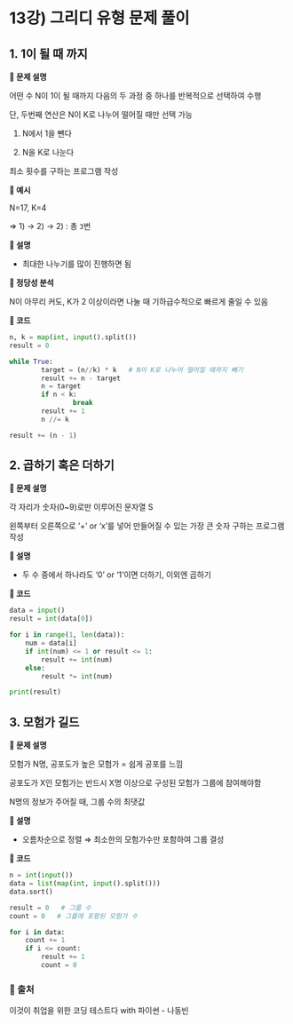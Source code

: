 # 13강) 그리디 유형 문제 풀이

## 1. 1이 될 때 까지

**📌 문제 설명**

어떤 수 N이 1이 될 때까지 다음의 두 과정 중 하나를 반복적으로 선택하여 수행

단, 두번째 연산은 N이 K로 나누어 떨어질 때만 선택 가능

1) N에서 1을 뺀다

2) N을 K로 나눈다

최소 횟수를 구하는 프로그램 작성

**📌 예시**

N=17, K=4 

⇒ 1) → 2) → 2) : 총 `3`번

**📌 설명**

- 최대한 나누기를 많이 진행하면 됨

**📌 정당성 분석**

N이 아무리 커도, K가 2 이상이라면 나눌 때 기하급수적으로 빠르게 줄일 수 있음

**📌 코드**

```python
n, k = map(int, input().split())
result = 0

while True:
		target = (n//k) * k   # N이 K로 나누어 떨어질 때까지 빼기
		result += n - target
		n = target
		if n < k:
				break
		result += 1
		n //= k

result += (n - 1)
```

## 2. 곱하기 혹은 더하기

**📌 문제 설명**

각 자리가 숫자(0~9)로만 이루어진 문자열 S

왼쪽부터 오른쪽으로 ‘+’ or ‘x’를 넣어 만들어질 수 있는 가장 큰 숫자 구하는 프로그램 작성

**📌 설명**

- 두 수 중에서 하나라도 ‘0’ or ‘1’이면 더하기, 이외엔 곱하기

**📌 코드**

```python
data = input()
result = int(data[0])

for i in range(1, len(data)):
    num = data[i]
    if int(num) <= 1 or result <= 1:
        result += int(num)
    else:
        result *= int(num)

print(result)
```

## 3. 모험가 길드

**📌 문제 설명**

모험가 N명, 공포도가 높은 모험가 = 쉽게 공포를 느낌

공포도가 X인 모험가는 반드시 X명 이상으로 구성된 모험가 그룹에 참여해야함

N명의 정보가 주어질 때, 그룹 수의 최댓값

**📌 설명**

- 오름차순으로 정렬 ⇒ 최소한의 모험가수만 포함하여 그룹 결성

**📌 코드**

```python
n = int(input())
data = list(map(int, input().split()))
data.sort()

result = 0   # 그룹 수
count = 0   # 그룹에 포함된 모험가 수

for i in data:
    count += 1
    if i <= count:
        result += 1
        count = 0
```



### 📍 출처
이것이 취업을 위한 코딩 테스트다 with 파이썬 - 나동빈
